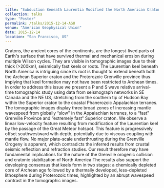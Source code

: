 ```yaml
---
title: "Subduction Beneath Laurentia Modified the North American Craton Edge: Evidence from P and S-wave Tomography "
collection: talks
type: "Poster"
permalink: /talks/2015-12-14-AGU
venue: "American Geophysical Union"
date: 2015-12-14
location: "San Francisco, US"
---
```


Cratons, the ancient cores of the continents, are the longest-lived parts of Earth&apos;s surface that have survived thermal and mechanical erosion during multiple Wilson cycles. They are visible in tomographic images due to their thick (>200km), seismically fast keels or roots. The Laurentian keel beneath North America is intriguing since its root is thought to extend beneath both the Archean Superior craton and the Proterozoic Grenville province thus implying that keel formation may not have been restricted to Archean times. In order to address this issue we present a P and S wave relative arrival-time tomographic study using data from seismograph networks in SE Canada and the NE US, stretching from the southern tip of Hudson Bay within the Superior craton to the coastal Phanerozoic Appalachian terranes. The tomographic images display three broad zones of increasing mantle wavespeed from globally “slow&quot; in the Appalachian terranes, to a “fast&quot; Grenville Province and “extremely fast&quot; Superior craton. We observe a linear low-velocity feature resulting from modification of the Laurentian keel by the passage of the Great Meteor hotspot. This feature is progressively offset southwestward with depth, potentially due to viscous coupling with mantle flow. No major plate-scale underthrusting during the Grenville Orogeny is apparent, which contradicts the inferred results from crustal seismic reflection and refraction studies. Our result therefore may have fundamental implications for the nature of the Grenville orogenic collision and cratonic stabilization of North America The results also support the developing consensus that keels form in two stages: a chemically depleted core of Archean age followed by a thermally developed, less-depleted lithosphere during Proterozoic times, highlighted by an abrupt wavespeed contrast in the tomographic images. 

